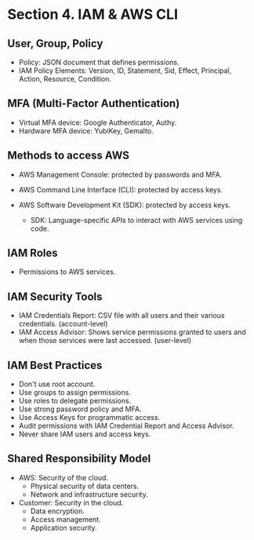 # Section 4. IAM & AWS CLI

## User, Group, Policy

- Policy: JSON document that defines permissions.
- IAM Policy Elements: Version, ID, Statement, Sid, Effect, Principal, Action, Resource, Condition.

## MFA (Multi-Factor Authentication)

- Virtual MFA device: Google Authenticator, Authy.
- Hardware MFA device: YubiKey, Gemalto.

## Methods to access AWS

- AWS Management Console: protected by passwords and MFA.
- AWS Command Line Interface (CLI): protected by access keys.
- AWS Software Development Kit (SDK): protected by access keys.

  - SDK: Language-specific APIs to interact with AWS services using code.

## IAM Roles

- Permissions to AWS services.

## IAM Security Tools

- IAM Credentials Report: CSV file with all users and their various credentials. (account-level)
- IAM Access Advisor: Shows service permissions granted to users and when those services were last accessed. (user-level)

## IAM Best Practices

- Don't use root account.
- Use groups to assign permissions.
- Use roles to delegate permissions.
- Use strong password policy and MFA.
- Use Access Keys for programmatic access.
- Audit permissions with IAM Credential Report and Access Advisor.
- Never share IAM users and access keys.

## Shared Responsibility Model

- AWS: Security of the cloud.
  - Physical security of data centers.
  - Network and infrastructure security.
- Customer: Security in the cloud.
  - Data encryption.
  - Access management.
  - Application security.
